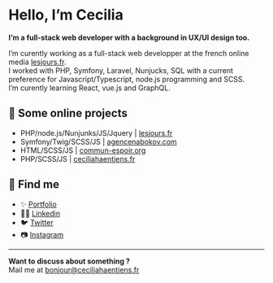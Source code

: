 # Hello, I’m Cecilia

**I’m a full-stack web developer with a background in UX/UI design too.**

I’m curently working as a full-stack web developper at the french online media [lesjours.fr](https://lesjours.fr).<br>
I worked with PHP, Symfony, Laravel, Nunjucks, SQL with a current preference for Javascript/Typescript, node.js programming and SCSS.<br>
I’m curently learning React, vue.js and GraphQL.

## 👀 Some online projects

- PHP/node.js/Nunjunks/JS/Jquery | [lesjours.fr](https://lesjours.fr)
- Symfony/Twig/SCSS/JS | [agencenabokov.com](https://agencenabokov.com/)
- HTML/SCSS/JS | [commun-espoir.org](http://commun-espoir.org/)
- PHP/SCSS/JS | [ceciliahaentjens.fr](https://ceciliahentjens.fr/)

## 💌 Find me

- ✨ [Portfolio](https://ceciliahentjens.fr/)
- 👩‍💻 [Linkedin](https://www.linkedin.com/in/cecilia-haentjens/)
- 🐦 [Twitter](https://twitter.com/ceciliahntjens)
- 📷 [Instagram](https://www.instagram.com/ceciliahaentjens/)

---

**Want to discuss about something ?**<br>
Mail me at [bonjour@ceciliahaentjens.fr](mailto:bonjour@ceciliahaentjens.fr)
